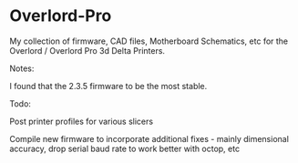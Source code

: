 # Overlord-Pro

My collection of firmware, CAD files, Motherboard Schematics, etc for the Overlord / Overlord Pro 3d Delta Printers.

Notes:

I found that the 2.3.5 firmware to be the most stable.

Todo:

Post printer profiles for various slicers

Compile new firmware to incorporate additional fixes - mainly dimensional accuracy, drop serial baud rate to work better with octop, etc
